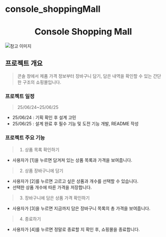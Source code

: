 # console_shoppingMall
<h1 align="center">
Console Shopping Mall 
</h1>
<p align="center">
</p>
  <img alt="참고 이미지" src=""/>

## 프로젝트 개요
> 콘솔 창에서 제품 가격 정보부터 장바구니 담기, 담은 내역을 확인할 수 있는 간단한 구조의 쇼핑몰입니다. 

### 프로젝트 일정
> 25/06/24~25/06/25
- 25/06/24 : 기획 확인 후 설계 고민
- 25/06/25 : 설계 완료 후 필수 기능 및 도전 기능 개발, README 작성

### 프로젝트 주요 기능
> 1. 상품 목록 확인하기
- 사용자가 [1]을 누르면 담겨져 있는 상품 목록과 가격을 보여줍니다.
> 2. 상품 장바구니에 담기
- 사용자가 [2]를 누르면 고르고 싶은 상품과 개수를 선택할 수 있습니다.
- 선택한 상품 개수에 따른 가격을 저장합니다. 
> 3. 장바구니에 담은 상품 가격 확인하기
- 사용자가 [3]을 누르면 지금까지 담은 장바구니 목록의 총 가격을 보여줍니다.
> 4. 종료하기
- 사용자가 [4]를 누르면 정말로 종료할 지 확인 후, 쇼핑몰을 종료합니다.
